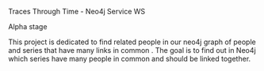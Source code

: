 Traces Through Time - Neo4j Service WS

Alpha stage

This project is dedicated to find related people in our neo4j graph of people and series that have many links in common .
The goal is to find out in Neo4j which series have many people in common and should be linked together.
